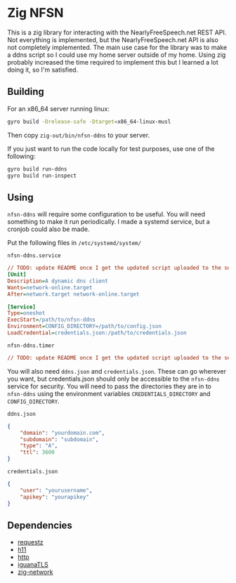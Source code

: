 # Zig NFSN

This is a zig library for interacting with the NearlyFreeSpeech.net REST API. 
Not everything is implemented, but the NearlyFreeSpeech.net API is also not completely implemented.
The main use case for the library was to make a ddns script so I could use my home server outside of my home.
Using zig probably increased the time required to implement this but I learned a lot doing it, so I'm satisfied.

## Building

For an x86_64 server running linux:

``` sh
gyro build -Drelease-safe -Dtarget=x86_64-linux-musl
```

Then copy `zig-out/bin/nfsn-ddns` to your server.

If you just want to run the code locally for test purposes, use one of the following:

``` sh
gyro build run-ddns
gyro build run-inspect
```

## Using

`nfsn-ddns` will require some configuration to be useful. You will need something to make it run periodically. 
I made a systemd service, but a cronjob could also be made.

Put the following files in `/etc/systemd/system/`

`nfsn-ddns.service`
``` ini
// TODO: update README once I get the updated script uploaded to the server
[Unit]
Description=A dynamic dns client
Wants=network-online.target
After=network.target network-online.target

[Service]
Type=oneshot
ExecStart=/path/to/nfsn-ddns
Environment=CONFIG_DIRECTORY=/path/to/config.json
LoadCredential=credentials.json:/path/to/credentials.json
```

`nfsn-ddns.timer`
``` ini
// TODO: update README once I get the updated script uploaded to the server
```

You will also need `ddns.json` and `credentials.json`. These can go wherever you want, but credentials.json should only be accessible to the `nfsn-ddns` service for security.
You will need to pass the directories they are in to `nfsn-ddns` using the environment variables `CREDENTIALS_DIRECTORY` and `CONFIG_DIRECTORY`.

`ddns.json`
``` json
{
    "domain": "yourdomain.com",
    "subdomain": "subdomain",
    "type": "A",
    "ttl": 3600
}
```

`credentials.json`
``` json
{
    "user": "yourusername",
    "apikey": "yourapikey"
}
```

## Dependencies

- [requestz](https://github.com/ducdetronquito/requestz)
- [h11](https://github.com/ducdetronquito/h11)
- [http](https://github.com/ducdetronquito/http)
- [iguanaTLS](https://github.com/alexnask/iguanaTLS)
- [zig-network](https://github.com/MasterQ32/zig-network)
